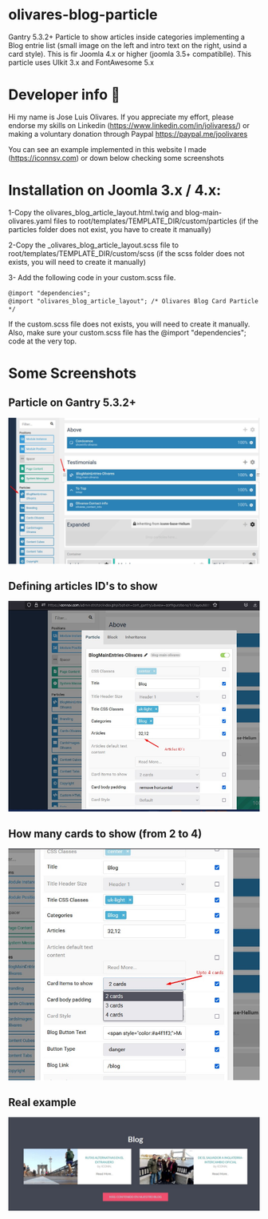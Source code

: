 # olivares-blog-particle

Gantry 5.3.2+ Particle to show articles inside categories implementing a Blog entrie list (small image on the left and intro text on the right, usind a card style). This is fir Joomla 4.x or higher  (joomla 3.5+ compatiblle).  This particle uses UIkit 3.x and FontAwesome 5.x

# Developer info :ninja:
Hi my name is Jose Luis Olivares. 
If you appreciate my effort, please endorse my skills on Linkedin (https://www.linkedin.com/in/jolivaress/) or making a voluntary donation through Paypal https://paypal.me/joolivares 

You can see an example implemented in this website I made (https://iconnsv.com) or down below checking some screenshots

# Installation on Joomla 3.x / 4.x:

1-Copy the olivares_blog_article_layout.html.twig and blog-main-olivares.yaml files to root/templates/TEMPLATE_DIR/custom/particles (if the particles folder does not exist, you have to create it manually)

2-Copy the _olivares_blog_article_layout.scss file to root/templates/TEMPLATE_DIR/custom/scss (if the scss folder does not exists, you will need to create it manually)

3- Add the following code in your custom.scss file.

	@import "dependencies";
	@import "olivares_blog_article_layout"; /* Olivares Blog Card Particle */

  If the custom.scss file does not exists, you will need to create it manually. Also, make sure your custom.scss file has the @import "dependencies"; code at the very top.

# Some Screenshots

## Particle on Gantry 5.3.2+
![gantry5-particle]( ./no-copy-imgs/particle-img1.jpg?raw=true "Add particle")

## Defining articles ID's to show
![presentation-mode](./no-copy-imgs/particle-img2.jpg?raw=true "Articles IDs to show")

## How many cards to show (from 2 to 4)
![card-mode]( ./no-copy-imgs/particle-img3.jpg?raw=true "How many cards")

## Real example
![nocard-mode]( ./no-copy-imgs/particle-img4.jpg?raw=true "Particle implemented")